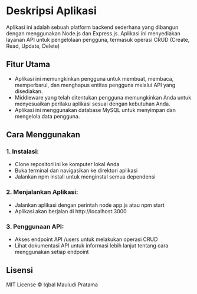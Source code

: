 # Deskripsi Aplikasi
Aplikasi ini adalah sebuah platform backend sederhana yang dibangun dengan menggunakan Node.js dan Express.js. Aplikasi ini menyediakan layanan API untuk pengelolaan pengguna, termasuk operasi CRUD (Create, Read, Update, Delete)

## Fitur Utama
* Aplikasi ini memungkinkan pengguna untuk membuat, membaca, memperbarui, dan menghapus entitas pengguna melalui API yang disediakan.
* Middleware yang telah ditentukan pengguna memungkinkan Anda untuk menyesuaikan perilaku aplikasi sesuai dengan kebutuhan Anda.
* Aplikasi ini menggunakan database MySQL untuk menyimpan dan mengelola data pengguna.

## Cara Menggunakan
### 1. Instalasi:
* Clone repositori ini ke komputer lokal Anda
* Buka terminal dan navigasikan ke direktori aplikasi
* Jalankan npm install untuk menginstal semua dependensi

### 2. Menjalankan Aplikasi:
* Jalankan aplikasi dengan perintah node app.js atau npm start
* Aplikasi akan berjalan di http://localhost:3000

### 3. Penggunaan API:
* Akses endpoint API /users untuk melakukan operasi CRUD
* Lihat dokumentasi API untuk informasi lebih lanjut tentang cara menggunakan setiap endpoint

## Lisensi
MIT License © Iqbal Mauludi Pratama
